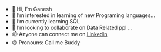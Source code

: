 - 👋 Hi, I’m Ganesh
- 👀 I’m interested in learning of new Programing languages...
- 🌱 I’m currently learning SQL
- 💞️ I’m looking to collaborate on Data Related ppl ...
- 📫 Anyone can connect me on [Linkedin]([url](https://www.linkedin.com/in/ganesh-g-259925251/))
- 😄 Pronouns: Call me Buddy
